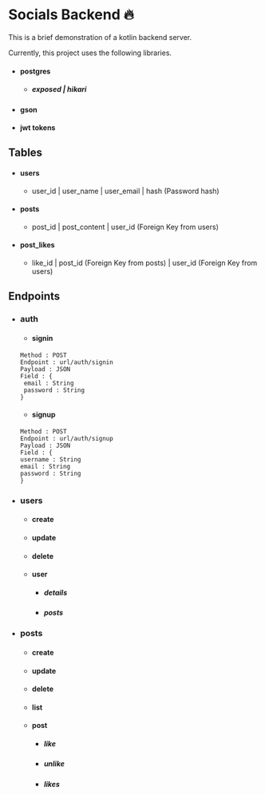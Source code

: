 # Socials Backend :fire:

This is a brief demonstration of a kotlin backend server.

Currently, this project uses the following libraries.

- #### postgres
  - ##### exposed | hikari
- #### gson
- #### jwt tokens

## Tables
- #### users
  - user_id | user_name | user_email | hash (Password hash)
- #### posts
  - post_id | post_content | user_id (Foreign Key from users)
- #### post_likes
  - like_id | post_id (Foreign Key from posts) | user_id (Foreign Key from users)

  
## Endpoints
- ### auth
  - #### signin
  ```
  Method : POST
  Endpoint : url/auth/signin
  Payload : JSON
  Field : {
   email : String
   password : String
  }
  ```
  - #### signup
  ```
  Method : POST
  Endpoint : url/auth/signup
  Payload : JSON
  Field : {
  username : String
  email : String
  password : String
  }
  ```
- ### users
  - #### create
  - #### update
  - #### delete
  - #### user
    - ##### details
    - ##### posts
- ### posts
  - #### create
  - #### update
  - #### delete
  - #### list
  - #### post
    - ##### like
    - ##### unlike
    - ##### likes